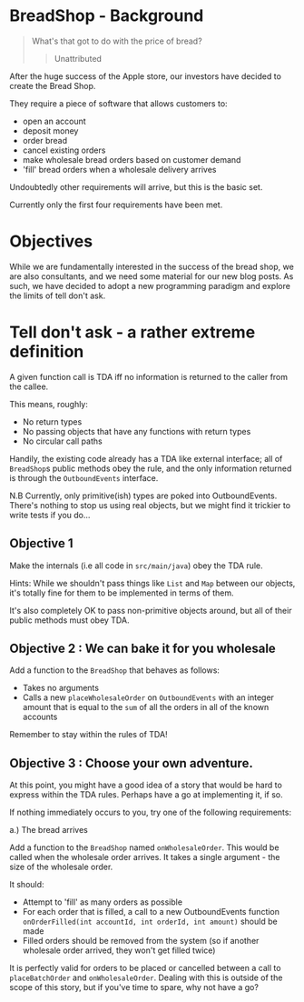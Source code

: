 # BreadShop - Background

> What's that got to do with the price of bread?
>> Unattributed

After the huge success of the Apple store, our investors have decided to create the Bread Shop.

They require a piece of software that allows customers to:

* open an account
* deposit money
* order bread
* cancel existing orders
* make wholesale bread orders based on customer demand
* 'fill' bread orders when a wholesale delivery arrives

Undoubtedly other requirements will arrive, but this is the basic set.

Currently only the first four requirements have been met.

# Objectives

While we are fundamentally interested in the success of the bread shop, we are also consultants, and we need some material for our new blog posts. As such, we have decided to adopt a new programming paradigm and explore the limits of tell don't ask.

# Tell don't ask - a rather extreme definition

A given function call is TDA iff no information is returned to the caller from the callee.

This means, roughly:

* No return types
* No passing objects that have any functions with return types
* No circular call paths

Handily, the existing code already has a TDA like external interface; all of `BreadShop`s public methods obey the rule, and the only information returned is through the `OutboundEvents` interface.

N.B Currently, only primitive(ish) types are poked into OutboundEvents. There's nothing to stop us using real objects, but we might find it trickier to write tests if you do...

## Objective 1

Make the internals (i.e all code in `src/main/java`) obey the TDA rule.

Hints:
While we shouldn't pass things like `List` and `Map` between our objects, it's totally fine for them to be implemented in terms of them.

It's also completely OK to pass non-primitive objects around, but all of their public methods must obey TDA.

## Objective 2 : We can bake it for you wholesale

Add a function to the `BreadShop` that behaves as follows:

* Takes no arguments
* Calls a new `placeWholesaleOrder` on `OutboundEvents` with an integer amount that is equal to the `sum` of all the orders in all of the known accounts

Remember to stay within the rules of TDA!

## Objective 3 : Choose your own adventure.

At this point, you might have a good idea of a story that would be hard to express within the TDA rules. Perhaps have a go at implementing it, if so.

If nothing immediately occurs to you, try one of the following requirements:

a.) The bread arrives

Add a function to the `BreadShop` named `onWholesaleOrder`. This would be called when the wholesale order arrives. It takes a single argument - the size of the wholesale order.

It should:

* Attempt to 'fill' as many orders as possible
* For each order that is filled, a call to a new OutboundEvents function `onOrderFilled(int accountId, int orderId, int amount)` should be made
* Filled orders should be removed from the system (so if another wholesale order arrived, they won't get filled twice)

It is perfectly valid for orders to be placed or cancelled between a call to `placeBatchOrder` and `onWholesaleOrder`. Dealing with this is outside of the scope of this story, but if you've time to spare, why not have a go?